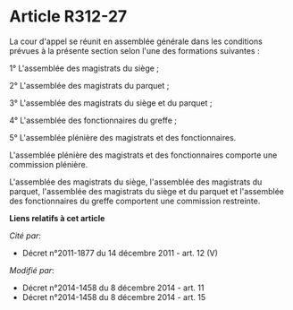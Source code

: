# Article R312-27

La cour d'appel se réunit en assemblée générale dans les conditions prévues à la présente section selon l'une des formations
suivantes :

1° L'assemblée des magistrats du siège ;

2° L'assemblée des magistrats du parquet ;

3° L'assemblée des magistrats du siège et du parquet ;

4° L'assemblée des fonctionnaires du greffe ;

5° L'assemblée plénière des magistrats et des fonctionnaires.

L'assemblée plénière des magistrats et des fonctionnaires comporte une commission plénière.

L'assemblée des magistrats du siège, l'assemblée des magistrats du parquet, l'assemblée des magistrats du siège et du parquet
et l'assemblée des fonctionnaires du greffe comportent une commission restreinte.

**Liens relatifs à cet article**

_Cité par_:

  - Décret n°2011-1877 du 14 décembre 2011 - art. 12 (V)

_Modifié par_:

  - Décret n°2014-1458 du 8 décembre 2014 - art. 11
  - Décret n°2014-1458 du 8 décembre 2014 - art. 15
